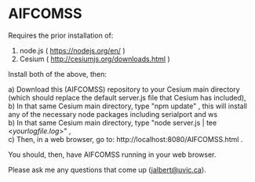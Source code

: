 # AIFCOMSS

Requires the prior installation of: <br>

 1) node.js ( https://nodejs.org/en/ ) <br>
 2) Cesium ( http://cesiumjs.org/downloads.html ) <br>

Install both of the above, then: <br>

 a) Download this (AIFCOMSS) repository to your Cesium main directory (which should replace the default server.js file that Cesium has included), <br>
 b) In that same Cesium main directory, type  "npm update" , this will install any of the necessary node packages including serialport and ws <br>
 b) In that same Cesium main directory, type  "node server.js | tee \<<i>yourlogfile.log</i>\>" , <br>
 c) Then, in a web browser, go to:  http://localhost:8080/AIFCOMSS.html . <br>

You should, then, have AIFCOMSS running in your web browser. <br>

Please ask me any questions that come up (jalbert@uvic.ca).
